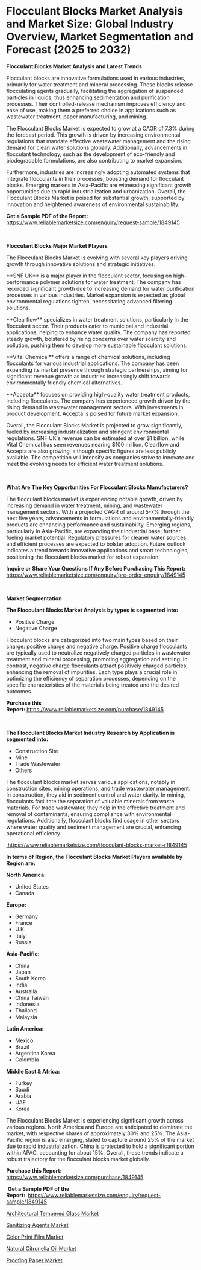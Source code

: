<p><h1>Flocculant Blocks Market Analysis and Market Size: Global Industry Overview, Market Segmentation and Forecast (2025 to 2032)</h1></p><p><strong>Flocculant Blocks Market Analysis and Latest Trends</strong></p>
<p><p>Flocculant blocks are innovative formulations used in various industries, primarily for water treatment and mineral processing. These blocks release flocculating agents gradually, facilitating the aggregation of suspended particles in liquids, thus enhancing sedimentation and purification processes. Their controlled-release mechanism improves efficiency and ease of use, making them a preferred choice in applications such as wastewater treatment, paper manufacturing, and mining.</p><p>The Flocculant Blocks Market is expected to grow at a CAGR of 7.3% during the forecast period. This growth is driven by increasing environmental regulations that mandate effective wastewater management and the rising demand for clean water solutions globally. Additionally, advancements in flocculant technology, such as the development of eco-friendly and biodegradable formulations, are also contributing to market expansion. </p><p>Furthermore, industries are increasingly adopting automated systems that integrate flocculants in their processes, boosting demand for flocculant blocks. Emerging markets in Asia-Pacific are witnessing significant growth opportunities due to rapid industrialization and urbanization. Overall, the Flocculant Blocks Market is poised for substantial growth, supported by innovation and heightened awareness of environmental sustainability.</p></p>
<p><strong>Get a Sample PDF of the Report:&nbsp;</strong> <a href="https://www.reliablemarketsize.com/enquiry/request-sample/1849145?utm_campaign=1131&utm_medium=2&utm_source=Github&utm_content=ia&utm_term=02042025&utm_id=flocculant-blocks">https://www.reliablemarketsize.com/enquiry/request-sample/1849145</a></p>
<p>&nbsp;</p>
<p><strong>Flocculant Blocks Major Market Players</strong></p>
<p><p>The Flocculant Blocks Market is evolving with several key players driving growth through innovative solutions and strategic initiatives. </p><p>**SNF UK** is a major player in the flocculant sector, focusing on high-performance polymer solutions for water treatment. The company has recorded significant growth due to increasing demand for water purification processes in various industries. Market expansion is expected as global environmental regulations tighten, necessitating advanced filtering solutions.</p><p>**Clearflow** specializes in water treatment solutions, particularly in the flocculant sector. Their products cater to municipal and industrial applications, helping to enhance water quality. The company has reported steady growth, bolstered by rising concerns over water scarcity and pollution, pushing them to develop more sustainable flocculant solutions.</p><p>**Vital Chemical** offers a range of chemical solutions, including flocculants for various industrial applications. The company has been expanding its market presence through strategic partnerships, aiming for significant revenue growth as industries increasingly shift towards environmentally friendly chemical alternatives.</p><p>**Accepta** focuses on providing high-quality water treatment products, including flocculants. The company has experienced growth driven by the rising demand in wastewater management sectors. With investments in product development, Accepta is poised for future market expansion.</p><p>Overall, the Flocculant Blocks Market is projected to grow significantly, fueled by increasing industrialization and stringent environmental regulations. SNF UK's revenue can be estimated at over $1 billion, while Vital Chemical has seen revenues nearing $100 million. Clearflow and Accepta are also growing, although specific figures are less publicly available. The competition will intensify as companies strive to innovate and meet the evolving needs for efficient water treatment solutions.</p></p>
<p>&nbsp;</p>
<p><strong>What Are The Key Opportunities For Flocculant Blocks Manufacturers?</strong></p>
<p><p>The flocculant blocks market is experiencing notable growth, driven by increasing demand in water treatment, mining, and wastewater management sectors. With a projected CAGR of around 5-7% through the next five years, advancements in formulations and environmentally-friendly products are enhancing performance and sustainability. Emerging regions, particularly in Asia-Pacific, are expanding their industrial base, further fueling market potential. Regulatory pressures for cleaner water sources and efficient processes are expected to bolster adoption. Future outlook indicates a trend towards innovative applications and smart technologies, positioning the flocculant blocks market for robust expansion.</p></p>
<p><strong>Inquire or Share Your Questions If Any Before Purchasing This Report:</strong> <a href="https://www.reliablemarketsize.com/enquiry/pre-order-enquiry/1849145?utm_campaign=1131&utm_medium=2&utm_source=Github&utm_content=ia&utm_term=02042025&utm_id=flocculant-blocks">https://www.reliablemarketsize.com/enquiry/pre-order-enquiry/1849145</a></p>
<p>&nbsp;</p>
<p><strong>Market Segmentation</strong></p>
<p><strong>The Flocculant Blocks Market Analysis by types is segmented into:</strong></p>
<p><ul><li>Positive Charge</li><li>Negative Charge</li></ul></p>
<p><p>Flocculant blocks are categorized into two main types based on their charge: positive charge and negative charge. Positive charge flocculants are typically used to neutralize negatively charged particles in wastewater treatment and mineral processing, promoting aggregation and settling. In contrast, negative charge flocculants attract positively charged particles, enhancing the removal of impurities. Each type plays a crucial role in optimizing the efficiency of separation processes, depending on the specific characteristics of the materials being treated and the desired outcomes.</p></p>
<p><strong>Purchase this Report:&nbsp;</strong><a href="https://www.reliablemarketsize.com/purchase/1849145?utm_campaign=1131&utm_medium=2&utm_source=Github&utm_content=ia&utm_term=02042025&utm_id=flocculant-blocks">https://www.reliablemarketsize.com/purchase/1849145</a></p>
<p>&nbsp;</p>
<p><strong>The Flocculant Blocks Market Industry Research by Application is segmented into:</strong></p>
<p><ul><li>Construction Site</li><li>Mine</li><li>Trade Wastewater</li><li>Others</li></ul></p>
<p><p>The flocculant blocks market serves various applications, notably in construction sites, mining operations, and trade wastewater management. In construction, they aid in sediment control and water clarity. In mining, flocculants facilitate the separation of valuable minerals from waste materials. For trade wastewater, they help in the effective treatment and removal of contaminants, ensuring compliance with environmental regulations. Additionally, flocculant blocks find usage in other sectors where water quality and sediment management are crucial, enhancing operational efficiency.</p></p>
<p><a href="https://www.reliablemarketsize.com/flocculant-blocks-market-r1849145?utm_campaign=1131&utm_medium=2&utm_source=Github&utm_content=ia&utm_term=02042025&utm_id=flocculant-blocks">&nbsp;https://www.reliablemarketsize.com/flocculant-blocks-market-r1849145</a></p>
<p><strong>In terms of Region, the Flocculant Blocks Market Players available by Region are:</strong></p>
<p>
    <p> <strong> North America: </strong>
        <ul>
            <li>United States</li>
            <li>Canada</li>
        </ul>
        </p> 
    <p> <strong> Europe: </strong>
        <ul>
            <li>Germany</li>
            <li>France</li>
            <li>U.K.</li>
            <li>Italy</li>
            <li>Russia</li>
        </ul>
        </p> 
    <p> <strong> Asia-Pacific: </strong>
        <ul>
            <li>China</li>
            <li>Japan</li>
            <li>South Korea</li>
            <li>India</li>
            <li>Australia</li>
            <li>China Taiwan</li>
            <li>Indonesia</li>
            <li>Thailand</li>
            <li>Malaysia</li>
        </ul>
        </p> 
    <p> <strong> Latin America: </strong>
        <ul>
            <li>Mexico</li>
            <li>Brazil</li>
            <li>Argentina Korea</li>
            <li>Colombia</li>
        </ul>
        </p> 
    <p> <strong> Middle East & Africa: </strong>
        <ul>
            <li>Turkey</li>
            <li>Saudi</li>
            <li>Arabia</li>
            <li>UAE</li>
            <li>Korea</li>
        </ul>
    </p>
    </p>
<p><p>The Flocculant Blocks Market is experiencing significant growth across various regions. North America and Europe are anticipated to dominate the market, with respective shares of approximately 30% and 25%. The Asia-Pacific region is also emerging, slated to capture around 25% of the market due to rapid industrialization. China is projected to hold a significant portion within APAC, accounting for about 15%. Overall, these trends indicate a robust trajectory for the flocculant blocks market globally.</p></p>
<p><strong>Purchase this Report: </strong><a href="https://www.reliablemarketsize.com/purchase/1849145?utm_campaign=1131&utm_medium=2&utm_source=Github&utm_content=ia&utm_term=02042025&utm_id=flocculant-blocks">https://www.reliablemarketsize.com/purchase/1849145</a></p>
<p>&nbsp;<strong>Get a Sample PDF of the Report:&nbsp;&nbsp;</strong><a href="https://www.reliablemarketsize.com/enquiry/request-sample/1849145?utm_campaign=1131&utm_medium=2&utm_source=Github&utm_content=ia&utm_term=02042025&utm_id=flocculant-blocks">https://www.reliablemarketsize.com/enquiry/request-sample/1849145</a></p>
<p><strong></strong></p>
<p><p><a href="https://github.com/leptouwrites/Market-Research-Report-List-1/blob/main/architectural-tempered-glass-market.md?utm_campaign=1131&utm_medium=2&utm_source=Github&utm_content=ia&utm_term=02042025&utm_id=flocculant-blocks">Architectural Tempered Glass Market</a></p><p><a href="https://github.com/etapaqanee/Market-Research-Report-List-1/blob/main/sanitizing-agents-market.md?utm_campaign=1131&utm_medium=2&utm_source=Github&utm_content=ia&utm_term=02042025&utm_id=flocculant-blocks">Sanitizing Agents Market</a></p><p><a href="https://github.com/colloerrinbp/Market-Research-Report-List-1/blob/main/color-print-film-market.md?utm_campaign=1131&utm_medium=2&utm_source=Github&utm_content=ia&utm_term=02042025&utm_id=flocculant-blocks">Color Print Film Market</a></p><p><a href="https://github.com/sphaabrose/Market-Research-Report-List-1/blob/main/natural-citronella-oil-market.md?utm_campaign=1131&utm_medium=2&utm_source=Github&utm_content=ia&utm_term=02042025&utm_id=flocculant-blocks">Natural Citronella Oil Market</a></p><p><a href="https://github.com/bhatttutty2p/Market-Research-Report-List-1/blob/main/proofing-paper-market.md?utm_campaign=1131&utm_medium=2&utm_source=Github&utm_content=ia&utm_term=02042025&utm_id=flocculant-blocks">Proofing Paper Market</a></p></p>